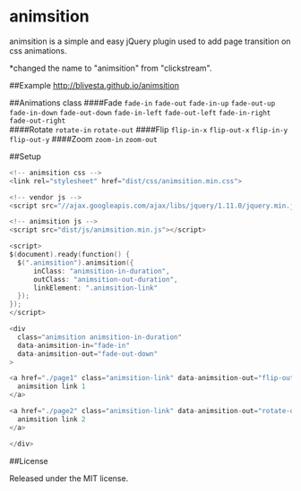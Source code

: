 animsition
==================

animsition is a simple and easy jQuery plugin used to add page transition on css animations.

*changed the name to "animsition" from "clickstream".

##Example
http://blivesta.github.io/animsition

##Animations class
####Fade
`fade-in` `fade-out` `fade-in-up` `fade-out-up` `fade-in-down` `fade-out-down` `fade-in-left` `fade-out-left` `fade-in-right` `fade-out-right`  
####Rotate
`rotate-in` `rotate-out`
####Flip
`flip-in-x` `flip-out-x` `flip-in-y` `flip-out-y`
####Zoom
`zoom-in` `zoom-out`

##Setup
~~~ go
<!-- animsition css -->
<link rel="stylesheet" href="dist/css/animsition.min.css">

<!-- vendor js -->
<script src="//ajax.googleapis.com/ajax/libs/jquery/1.11.0/jquery.min.js"></script>

<!-- animsition js -->
<script src="dist/js/animsition.min.js"></script>

<script>
$(document).ready(function() {
  $(".animsition").animsition({
	  inClass: "animsition-in-duration",
	  outClass: "animsition-out-duration",
	  linkElement: ".animsition-link"
  });
}); 
</script>

<div 
  class="animsition animsition-in-duration" 
  data-animsition-in="fade-in" 
  data-animsition-out="fade-out-down"
>

<a href="./page1" class="animsition-link" data-animsition-out="flip-out-y">
  animsition link 1
</a>

<a href="./page2" class="animsition-link" data-animsition-out="rotate-out">
  animsition link 2
</a>

</div>
~~~

##License

Released under the MIT license.
